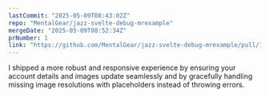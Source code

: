 ```yaml
---
lastCommit: "2025-05-09T08:43:02Z"
repo: "MentalGear/jazz-svelte-debug-mrexample"
mergeDate: "2025-05-09T08:52:34Z"
prNumber: 1
link: "https://github.com/MentalGear/jazz-svelte-debug-mrexample/pull/1"
---
```


I shipped a more robust and responsive experience by ensuring your account details and images update seamlessly and by gracefully handling missing image resolutions with placeholders instead of throwing errors.